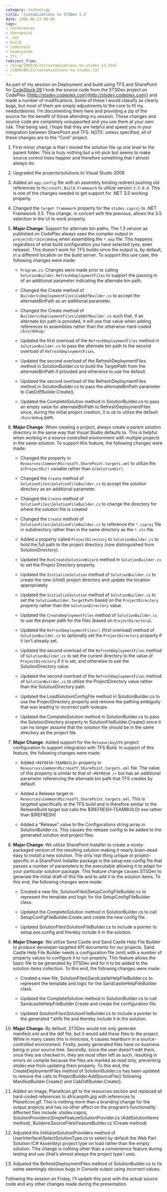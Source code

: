 ```yaml
---
category: technology
title: 'Customizations to STSDev 1.3'
date: 2009-06-23 00:00
tags:
- conferences
- sharepoint
- .net
- build
- codestock
- teamsystem
- tfs
redirect_from:
- /blog/2009/6/23/customizations-to-stsdev-13.html
- /2009/06/23/customizations-to-stsdev-13/
---
```

As part of my session on Deployment and build using TFS and SharePoint for [CodeStock 09](http://codestock.org/) I took the source code from the STSDev project on CodePlex ([http://stsdev.codeplex.com](http://stsdev.codeplex.com)) and made a number of modifications. Some of these I would classify as clearly bugs, but most of them are simply adjustments to the core to fit my needs/desires. I’m documenting them here and providing a zip of the source for the benefit of those attending my session. These changes and source code are completely unsupported and you use them at your own risk. That being said, I hope that they are helpful and speed you in your integration between SharePoint and TFS. NOTE: unless specified, all of these changes are to the “Core” project.

1. First minor change is that I moved the solution file up one level to the parent folder. This is truly nothing but a nit-pick but seems to make source control trees happier and therefore something that I almost always do.

2. Upgraded the projects/solutions to Visual Studio 2008

3. Added an `app.config` file with an assembly binding redirect pushing old references to `Microsoft.Build.Framework` to utilize version `3.5.0.0`. This is one of the changes needed to get support for .NET 3.5 working properly.

4. Changed the `target framework` property for the `stsdev.csproj` to .NET Framework 3.5. This change, in concert with the previous, allows the 3.5 selection in the UI to work properly.

5. __Major Change__: Support for alternate bin paths. The 1.3 version as published on CodePlex always uses the compiler output in `projectdir\bin\debug` when assembling the `*.wsp` file. This happens regardless of what build configuration you have selected (yes, even release). This doesn’t work for TFS builds since the output is, by default, in a different location on the build server. To support this use case, the following changes were made:
   * `Program.cs`: Changes were made prior to calling `SolutionBuilder.RefreshDeploymentFiles` to support the passing in of an additional parameter indicating the alternate bin path.
   
   * Changed the Create method of `Builders\DeploymentFiles\CabDdfBuilder.cs` to accept the alternateBinPath as an additional parameter.
   
   * Changed the Create method of `Builders\DeploymentFiles\CabDdfBuilder.cs` such that, if an alternate bin path is provided, it will use that value when adding references to assemblies rather than the otherwise-hard-coded `/bin/debug/`
   
   * Updated the first overload of the `RefreshDeploymentFiles` method in `SolutionBuilder.cs` to pass the alternate bin path to the second overload of `RefreshDeploymentFiles`.
   
   * Updated the second overload of the RefreshDeploymentFiles method in SolutionBuilder.cs to build the TargetPath from the alternateBinPath if provided and otherwise to use the default.
   
   * Updated the second overload of the RefreshDeploymentFiles method in SolutionBuilder.cs to pass the alternateBinPath parameter to CabDdfBuilder.Create().
   
   * Updated the CompleteSolution method in SolutionBuilder.cs to pass an empty value for alternateBinPath to RefreshDeploymentFiles since, during the initial project creation, it is ok to utilize the default `/bin/debug` path.

6. __Major Change__: When creating a project, always create a parent solution directory in the same way that Visual Studio defaults to. This is helpful when working in a source controlled environment with multiple projects in the same solution. To support this feature, the following changes were made:
   * Changed the <REFRESH /> property in `Resources\Common\Microsoft.SharePoint.targets.xml` to utilize the `$(ProjectDir)` variable rather than `$(SolutionDir)`.

   * Changed the `Create` method of `SolutionFiles\SolutionFileBuilder.cs` to accept the solution directory as an additional parameter.

   * Changed the `Create` method of `SolutionFiles\SolutionFileBuilder.cs` to change the directory for where the solution file is created

   * Changed the `Create` method of `SolutionFiles\SolutionFileBuilder.cs` to reference the `*.csproj` file in subdirectory rather than in the same directory as the `*.sln` file.

   * Added a property called `ProjectDirectory` to `SolutionBuilder.cs` to hold the full path to the project directory (now distinguished from SolutionDirectory).

   * Updated the `RunCreateSolutionWizard` method in `SolutionBuilder.cs` to set the Project Directory property.

   * Updated the `InitializeSolution` method of `SolutionBuilder.cs` to create the new (child) project directory and update the location appropriately

   * Updated the `InitializeSolution` method of `SolutionBuilder.cs` to set the `SolutionBuilder.TargetPath` based on the `ProjectDirectory` property rather than the `SolutionDirectory` value.

   * Updated the `CreateDeploymentFiles` method of `SolutionBuilder.cs` to use the proper path for the files (based on `ProjectDirectory`).

   * Updated the `RefreshDeploymentFiles()` (first overload) method of `SolutionBuilder.cs` to optionally set the `ProjectDirectory` property if it isn’t already set.

   * Updated the second overload of the `RefreshDeploymentFiles` method of `SolutionBuilder.cs` to set the current directory to the value of `ProjectDirectory` if it is set, and otherwise to use the SolutionDirectory value.

   * Updated the second overload of the `RefreshDeploymentFiles` method of `SolutionBuilder.cs` to utilize the ProjectDirectory value rather than the SolutionDirectory path.
   
   * Updated the LoadSolutionConfigFile method in SolutionBuilder.cs to use the ProjectDirectory property and remove the pathing ambiguity that was leading to incorrect path lookups.

   * Updated the CompleteSolution method in SolutionBuilder.cs to pass the SolutionDirectory property to SolutionFileBuilder.Create() since it can no longer assume that the solution file should be in the same directory as the project file.

7. __Major Change__: Added support for the `Release|AnyCPU` project configuration to support integration with TFS Build. In support of this feature, the following changes were made:

   * Added `<REFRESH-TEAMBUILD>` property in   `Resources\Common\Microsoft.SharePoint.targets.xml` file. The value of this property is similar to that of `<REFRESH />` but has an additional parameter referencing the alternate bin path that TFS creates by default.

   * Added a Release target in `Resources\Common\Microsoft.SharePoint.targets.xml.`This is targeted specifically at the TFS build and is therefore similar to the ReleaseBuild target but calls the $(REFRESH-TEAMBUILD) exe rather than $(REFRESH)

   * Added a “Release” value to the Configurations string array in SolutionBuilder.cs. This causes the release config to be added to the generated solution and project files.

8. __Major Change__: We utilize SharePoint Installer to create a nicely-packaged version of the resulting solution making it nearly brain-dead easy to install a new solution. The only real thing unique or project-specific in a SharePoint Installer package is the setup.exe.config file that passes a number of parameters to the executable allowing it to adapt for your particular solution package. This feature change causes STSDev to generate the initial draft of this file and to add it to the solution items. To this end, the following changes were made:

   * Created a new file, SolutionFiles\SetupConfigFileBuilder.cs to represent the template and logic for the SetupConfigFileBuilder class.
   
   * Updated the CompleteSolution method in SolutionBuilder.cs to call SetupConfigFileBuilder.Create and create the new config file.

   * Updated SolutionFiles\SolutionFileBuilder.cs to include a pointer to setup.exe.config and thereby include it in the solution.

9. __Major Change__: We utilize Sand Castle and Sand Castle Help File Builder to produce developer-targeted API documents for our projects. Sand Castle Help File Builder needs a configuration file (xml) with a number of property values to configure it to run properly. This feature allows the basic file to be generated by STSDev and for it to be added to the solution items collection. To this end, the following changes were made:

   * Created a new file, SolutionFiles\SandcastleHelpFileBuilder.cs to represent the template and logic for the SandcastleHelpFileBuilder class.

   * Updated the CompleteSolution method in SolutionBuilder.cs to call SandcastleHelpFileBuilder.Create and create the configuration file.

   * Updated SolutionFiles\SolutionFileBuilder.cs to include a pointer to the generated *.shfb file and thereby include it in the solution.

10. __Major Change__: By default, STSDev would not only generate manifest.xml and the ddf file, but it would add these files to the project. While in many cases this is innocous, it causes heartburn in a source-controlled environment. Firstly, purely generated files have no business being in your source tree. Secondly, since the user doesn’t edit them, once they are checked in, they are most often left as such, resulting in errors on compile because the files are marked as read only, preventing stsdev.exe from updating them properly. To this end, the CreateDeploymentFiles method of SolutionBuilder.cs has been updated to remove the calls to ProjectBuilder.AddSourceFile() following ManifestBuilder.Create() and CabDdfBuilder.Create().

11. Added an image, PlanetIcon.gif to the resources section and replaced all hard-coded references to africanpith.jpg with references to PlanetIcon.gif. This is nothing more than a branding change for the output projects and has no other affect on the program’s functionality. Affected files include: stsdev.csproj, SolutionProviders\SimpleFeatureSolutionProvider.cs (AddSolutionItems method), Builders\SourceFiles\FeatureBuilder.cs (Create method)

12. Adjusted the InitilaizeSolutionProviders method of UserInterface\SelectSolutionType.cs to select by default the Web Part Solution (C# Assembly) project type on load rather than the empty solution. This change is nothing other than a convenience feature during testing and use (that’s almost always the project type I use).

13. Adjusted the RefreshDeploymentFiles method of SolutionBuilder.cs to fix some seemingly obvious bugs in Console output using incorrect values.

Following the session on Friday, I’ll update this post with the actual source code and any other changes made during the presentation.
